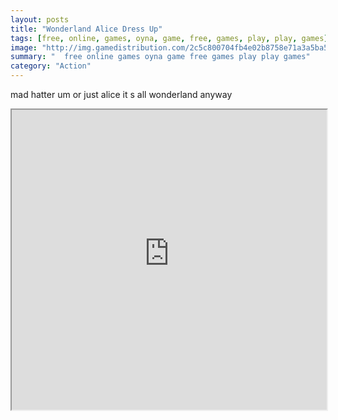 ```yaml
---
layout: posts
title: "Wonderland Alice Dress Up"
tags: [free, online, games, oyna, game, free, games, play, play, games]
image: "http://img.gamedistribution.com/2c5c800704fb4e02b8758e71a3a5ba51.jpg"
summary: "  free online games oyna game free games play play games"
category: "Action"
---
```


mad hatter um or just alice it s all wonderland anyway

<iframe width="100%" height="480px;" src="http://flash.gamedistribution.com?game=2c5c800704fb4e02b8758e71a3a5ba51"></iframe>